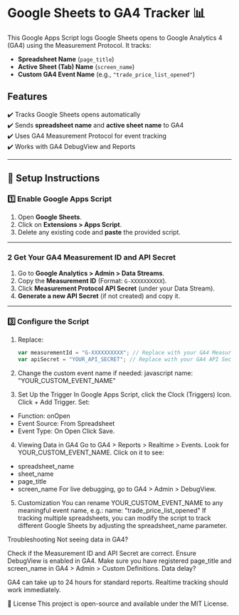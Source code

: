 # Google Sheets to GA4 Tracker 📊

This Google Apps Script logs Google Sheets opens to Google Analytics 4 (GA4) using the Measurement Protocol. It tracks:
- **Spreadsheet Name** (`page_title`)
- **Active Sheet (Tab) Name** (`screen_name`)
- **Custom GA4 Event Name** (e.g., `"trade_price_list_opened"`)

## Features
✔️ Tracks Google Sheets opens automatically  
✔️ Sends **spreadsheet name** and **active sheet name** to GA4  
✔️ Uses GA4 Measurement Protocol for event tracking  
✔️ Works with GA4 DebugView and Reports  

---

## 📌 Setup Instructions

### **1️⃣ Enable Google Apps Script**
1. Open **Google Sheets**.
2. Click on **Extensions > Apps Script**.
3. Delete any existing code and **paste** the provided script.

---

### **2️ Get Your GA4 Measurement ID and API Secret**
1. Go to **Google Analytics > Admin > Data Streams**.
2. Copy the **Measurement ID** (Format: `G-XXXXXXXXXX`).
3. Click **Measurement Protocol API Secret** (under your Data Stream).
4. **Generate a new API Secret** (if not created) and copy it.

---

### **3️⃣ Configure the Script**
1. Replace:
   ```javascript
   var measurementId = "G-XXXXXXXXXX"; // Replace with your GA4 Measurement ID
   var apiSecret = "YOUR_API_SECRET"; // Replace with your GA4 API Secret

2. Change the custom event name if needed:
javascript
name: "YOUR_CUSTOM_EVENT_NAME"

3. Set Up the Trigger
In Google Apps Script, click the Clock (Triggers) Icon.
Click + Add Trigger.
Set:
- Function: onOpen
- Event Source: From Spreadsheet
- Event Type: On Open
Click Save.


4. Viewing Data in GA4
Go to GA4 > Reports > Realtime > Events.
Look for YOUR_CUSTOM_EVENT_NAME.
Click on it to see:
- spreadsheet_name
- sheet_name
- page_title
- screen_name
For live debugging, go to GA4 > Admin > DebugView.

5. Customization
You can rename YOUR_CUSTOM_EVENT_NAME to any meaningful event name, e.g.:
name: "trade_price_list_opened"
If tracking multiple spreadsheets, you can modify the script to track different Google Sheets by adjusting the spreadsheet_name parameter.

Troubleshooting
Not seeing data in GA4?

Check if the Measurement ID and API Secret are correct.
Ensure DebugView is enabled in GA4.
Make sure you have registered page_title and screen_name in GA4 > Admin > Custom Definitions.
Data delay?

GA4 can take up to 24 hours for standard reports.
Realtime tracking should work immediately.

📜 License
This project is open-source and available under the MIT License.

